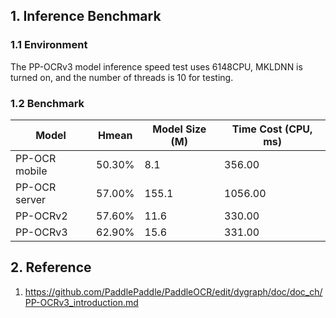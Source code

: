 ## 1. Inference Benchmark

### 1.1 Environment

The PP-OCRv3 model inference speed test uses 6148CPU, MKLDNN is turned on, and the number of threads is 10 for testing.

### 1.2 Benchmark


| Model | Hmean |  Model Size (M) | Time Cost (CPU, ms) |
|-----|-----|--------|----|
| PP-OCR mobile | 50.30% | 8.1 | 356.00  |
| PP-OCR server | 57.00% | 155.1 | 1056.00 |
| PP-OCRv2 | 57.60% | 11.6 | 330.00 |
| PP-OCRv3 | 62.90% | 15.6 | 331.00 |

## 2. Reference
1. https://github.com/PaddlePaddle/PaddleOCR/edit/dygraph/doc/doc_ch/PP-OCRv3_introduction.md
